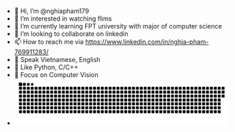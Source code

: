 - 👋 Hi, I’m @nghiapham179
- 👀 I’m interested in watching flims
- 🌱 I’m currently learning FPT university with major of computer science
- 💞️ I’m looking to collaborate on linkedin
- 📫 How to reach me via https://www.linkedin.com/in/nghia-pham-769911283/
- 💬 Speak Vietnamese, English
-  💜 Like Python, C/C++
-  🔬 Focus on Computer Vision
-  
   <a href=#><img src="contributions.svg"></a>

<!---
nghiapham179/nghiapham179 is a ✨ special ✨ repository because its `README.md` (this file) appears on your GitHub profile.
You can click the Preview link to take a look at your changes.
--->
